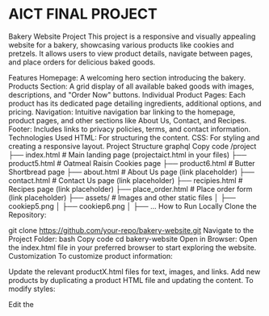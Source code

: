 # AICT FINAL PROJECT
Bakery Website Project
This project is a responsive and visually appealing website for a bakery, showcasing various products like cookies and pretzels. It allows users to view product details, navigate between pages, and place orders for delicious baked goods.

Features
Homepage: A welcoming hero section introducing the bakery.
Products Section: A grid display of all available baked goods with images, descriptions, and "Order Now" buttons.
Individual Product Pages: Each product has its dedicated page detailing ingredients, additional options, and pricing.
Navigation: Intuitive navigation bar linking to the homepage, product pages, and other sections like About Us, Contact, and Recipes.
Footer: Includes links to privacy policies, terms, and contact information.
Technologies Used
HTML: For structuring the content.
CSS: For styling and creating a responsive layout.
Project Structure
graphql
Copy code
/project
  ├── index.html             # Main landing page (projectaict.html in your files)
  ├── product5.html          # Oatmeal Raisin Cookies page
  ├── product6.html          # Butter Shortbread page
  ├── about.html             # About Us page (link placeholder)
  ├── contact.html           # Contact Us page (link placeholder)
  ├── recipies.html          # Recipes page (link placeholder)
  ├── place_order.html       # Place order form (link placeholder)
  ├── assets/                # Images and other static files
  │     ├── cookiep5.png
  │     ├── cookiep6.png
  │     ├── ...
How to Run Locally
Clone the Repository:


git clone https://github.com/your-repo/bakery-website.git
Navigate to the Project Folder:
bash
Copy code
cd bakery-website
Open in Browser: Open the index.html file in your preferred browser to start exploring the website.
Customization
To customize product information:

Update the relevant productX.html files for text, images, and links.
Add new products by duplicating a product HTML file and updating the content.
To modify styles:

Edit the <style> sections in each HTML file or extract them into a shared styles.css file for easier maintenance.
Future Enhancements
Add a backend for order management and form handling.
Create dynamic product pages using JavaScript or a framework like React or Vue.js.
Include user authentication for order tracking.
Contact
For inquiries, suggestions, or collaborations:

Email: info@bakerco.com
Phone: 123-456-7890
Location: Bakery Co., Islamabad
 
